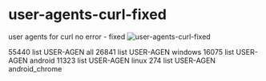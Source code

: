# user-agents-curl-fixed
user agents for curl no error - fixed
![user-agents-curl-fixed](https://github.com/zidanpragata/user-agents-curl-fixed/assets/43347895/01537710-654c-4178-9eb1-ef4f0522eeec)

55440 list USER-AGEN all
26841 list USER-AGEN windows
16075 list USER-AGEN android
11323 list USER-AGEN linux
274 list USER-AGEN android_chrome 
